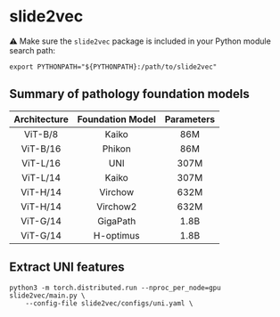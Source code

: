 # slide2vec

:warning: Make sure the `slide2vec` package is included in your Python module search path:

```shell
export PYTHONPATH="${PYTHONPATH}:/path/to/slide2vec"
```

## Summary of pathology foundation models

| **Architecture** | **Foundation Model** | **Parameters** |
|:----------------:|:--------------------:|:--------------:|
|      ViT-B/8     |         Kaiko        |       86M      |
|     ViT-B/16     |        Phikon        |       86M      |
|     ViT-L/16     |          UNI         |      307M      |
|     ViT-L/14     |         Kaiko        |      307M      |
|     ViT-H/14     |        Virchow       |      632M      |
|     ViT-H/14     |       Virchow2       |      632M      |
|     ViT-G/14     |       GigaPath       |      1.8B      |
|     ViT-G/14     |       H-optimus      |      1.8B      |

## Extract UNI features

```shell
python3 -m torch.distributed.run --nproc_per_node=gpu slide2vec/main.py \
    --config-file slide2vec/configs/uni.yaml \
```